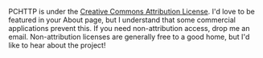 PCHTTP is under the [Creative Commons Attribution License](http://creativecommons.org/licenses/by/3.0/). I'd love to be featured in your About page, but I understand that some commercial applications prevent this. If you need non-attribution access, drop me an email. Non-attribution licenses are generally free to a good home, but I'd like to hear about the project!
